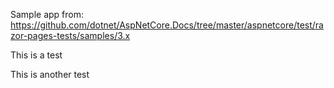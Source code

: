 Sample app from: https://github.com/dotnet/AspNetCore.Docs/tree/master/aspnetcore/test/razor-pages-tests/samples/3.x

This is a test

This is another test
